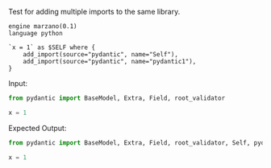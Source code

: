 Test for adding multiple imports to the same library.

```grit
engine marzano(0.1)
language python

`x = 1` as $SELF where {
    add_import(source="pydantic", name="Self"),
    add_import(source="pydantic", name="pydantic1"),
}
```

Input:

```python
from pydantic import BaseModel, Extra, Field, root_validator

x = 1
```

Expected Output:

```python
from pydantic import BaseModel, Extra, Field, root_validator, Self, pydantic1

x = 1
```
